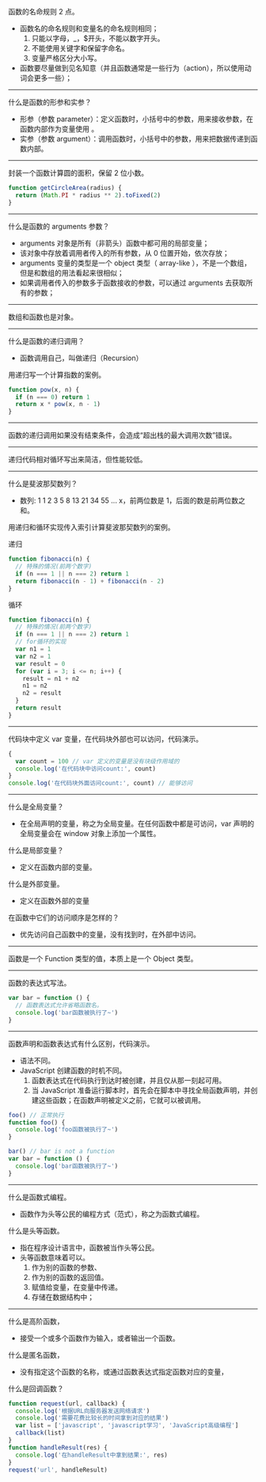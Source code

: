 函数的名命规则 2 点。

- 函数名的命名规则和变量名的命名规则相同；
  1.  只能以字母，\_，$开头，不能以数字开头。
  2.  不能使用关键字和保留字命名。
  3.  变量严格区分大小写。
- 函数要尽量做到见名知意（并且函数通常是一些行为（action），所以使用动词会更多一些）；

---

什么是函数的形参和实参？

- 形参（参数 parameter）：定义函数时，小括号中的参数，用来接收参数，在函数内部作为变量使用 。
- 实参（参数 argument）：调用函数时，小括号中的参数，用来把数据传递到函数内部。

---

封装一个函数计算圆的面积，保留 2 位小数。

```javascript
function getCircleArea(radius) {
  return (Math.PI * radius ** 2).toFixed(2)
}
```

---

什么是函数的 arguments 参数？

- arguments 对象是所有（非箭头）函数中都可用的局部变量；
- 该对象中存放着调用者传入的所有参数，从 0 位置开始，依次存放；
- arguments 变量的类型是一个 object 类型（ array-like ），不是一个数组，但是和数组的用法看起来很相似；
- 如果调用者传入的参数多于函数接收的参数，可以通过 arguments 去获取所有的参数；

---

数组和函数也是对象。

---

什么是函数的递归调用？

- 函数调用自己，叫做递归（Recursion）

用递归写一个计算指数的案例。

```javascript
function pow(x, n) {
  if (n === 0) return 1
  return x * pow(x, n - 1)
}
```

---

函数的递归调用如果没有结束条件，会造成“超出栈的最大调用次数”错误。

---

递归代码相对循环写出来简洁，但性能较低。

---

什么是斐波那契数列？

- 数列: 1 1 2 3 5 8 13 21 34 55 ... x，前两位数是 1，后面的数是前两位数之和。

用递归和循环实现传入索引计算斐波那契数列的案例。

递归

```javascript
function fibonacci(n) {
  // 特殊的情况(前两个数字)
  if (n === 1 || n === 2) return 1
  return fibonacci(n - 1) + fibonacci(n - 2)
}
```

循环

```javascript
function fibonacci(n) {
  // 特殊的情况(前两个数字)
  if (n === 1 || n === 2) return 1
  // for循环的实现
  var n1 = 1
  var n2 = 1
  var result = 0
  for (var i = 3; i <= n; i++) {
    result = n1 + n2
    n1 = n2
    n2 = result
  }
  return result
}
```

---

代码块中定义 var 变量，在代码块外部也可以访问，代码演示。

```javascript
{
  var count = 100 // var 定义的变量是没有块级作用域的
  console.log('在代码块中访问count:', count)
}
console.log('在代码块外面访问count:', count) // 能够访问
```

---

什么是全局变量？

- 在全局声明的变量，称之为全局变量。在任何函数中都是可访问，var 声明的全局变量会在 window 对象上添加一个属性。

什么是局部变量？

- 定义在函数内部的变量。

什么是外部变量。

- 定义在函数外部的变量

在函数中它们的访问顺序是怎样的？

- 优先访问自己函数中的变量，没有找到时，在外部中访问。

---

函数是一个 Function 类型的值，本质上是一个 Object 类型。

---

函数的表达式写法。

```javascript
var bar = function () {
  // 函数表达式允许省略函数名。
  console.log('bar函数被执行了~')
}
```

---

函数声明和函数表达式有什么区别，代码演示。

- 语法不同。
- JavaScript 创建函数的时机不同。
  1.  函数表达式在代码执行到达时被创建，并且仅从那一刻起可用。
  2.  当 JavaScript 准备运行脚本时，首先会在脚本中寻找全局函数声明，并创建这些函数；在函数声明被定义之前，它就可以被调用。

```javascript
foo() // 正常执行
function foo() {
  console.log('foo函数被执行了~')
}

bar() // bar is not a function
var bar = function () {
  console.log('bar函数被执行了~')
}
```

---

什么是函数式编程。

- 函数作为头等公民的编程方式（范式），称之为函数式编程。

什么是头等函数。

- 指在程序设计语言中，函数被当作头等公民。
- 头等函数意味着可以。
  1. 作为别的函数的参数、
  2. 作为别的函数的返回值。
  3. 赋值给变量，在变量中传递。
  4. 存储在数据结构中；

---

什么是高阶函数，

- 接受一个或多个函数作为输入，或者输出一个函数。

什么是匿名函数，

- 没有指定这个函数的名称，或通过函数表达式指定函数对应的变量，

什么是回调函数？

```javascript
function request(url, callback) {
  console.log('根据URL向服务器发送网络请求')
  console.log('需要花费比较长的时间拿到对应的结果')
  var list = ['javascript', 'javascript学习', 'JavaScript高级编程']
  callback(list)
}
function handleResult(res) {
  console.log('在handleResult中拿到结果:', res)
}
request('url', handleResult)
```
